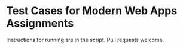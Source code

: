# Test Cases for Modern Web Apps Assignments

Instructions for running are in the script. Pull requests welcome.
